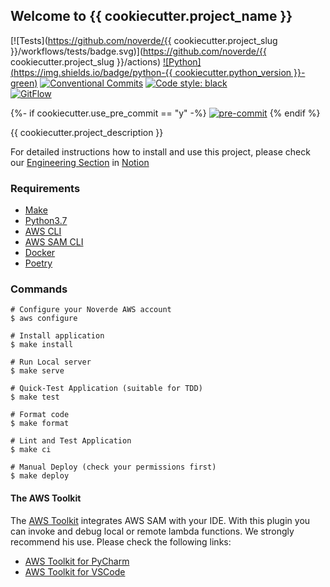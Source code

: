 ## Welcome to {{ cookiecutter.project_name }}

[![Tests](https://github.com/noverde/{{ cookiecutter.project_slug
}}/workflows/tests/badge.svg)](https://github.com/noverde/{{
cookiecutter.project_slug }}/actions)
[![Python](https://img.shields.io/badge/python-{{ cookiecutter.python_version }}-green)](https://www.python.org)
[![Conventional Commits](https://img.shields.io/badge/Conventional%20Commits-1.0.0-yellow.svg)](https://conventionalcommits.org)
<a href="https://github.com/psf/black"><img alt="Code style: black"
src="https://img.shields.io/badge/code%20style-black-000000.svg"></a>  
[![GitFlow](https://img.shields.io/badge/GitFlow-Friendly-brightgreen)](https://www.atlassian.com/git/tutorials/comparing-workflows/gitflow-workflow)

{%- if cookiecutter.use_pre_commit == "y" -%}
[![pre-commit](https://img.shields.io/badge/pre--commit-enabled-brightgreen?logo=pre-commit&logoColor=white)](https://github.com/pre-commit/pre-commit)
{% endif %}

{{ cookiecutter.project_description }}

For detailed instructions how to install and use this project, please
check our
[Engineering Section](https://www.notion.so/noverde/Engineering-5388610204db436a81b992b1b146f83e)
in [Notion](https://www.notion.so/noverde)


### Requirements

* [Make](https://www.gnu.org/software/make/)
* [Python3.7](https://www.python.org)
* [AWS CLI](https://aws.amazon.com/cli/)
* [AWS SAM CLI](https://docs.aws.amazon.com/serverless-application-model/latest/developerguide/serverless-sam-cli-install.html)
* [Docker](https://www.docker.com)
* [Poetry](https://python-poetry.org/)


### Commands

```shell
# Configure your Noverde AWS account
$ aws configure

# Install application
$ make install

# Run Local server
$ make serve

# Quick-Test Application (suitable for TDD)
$ make test

# Format code
$ make format

# Lint and Test Application
$ make ci

# Manual Deploy (check your permissions first)
$ make deploy
```

#### The AWS Toolkit

The
[AWS Toolkit](https://aws.amazon.com/pt/getting-started/tools-sdks/#IDE_and_IDE_Toolkits)
integrates AWS SAM with your IDE. With this plugin you can invoke and
debug local or remote lambda functions. We strongly recommend his use.
Please check the following links:
* [AWS Toolkit for PyCharm](https://aws.amazon.com/pt/pycharm/)
* [AWS Toolkit for VSCode](https://aws.amazon.com/pt/visualstudiocode/)